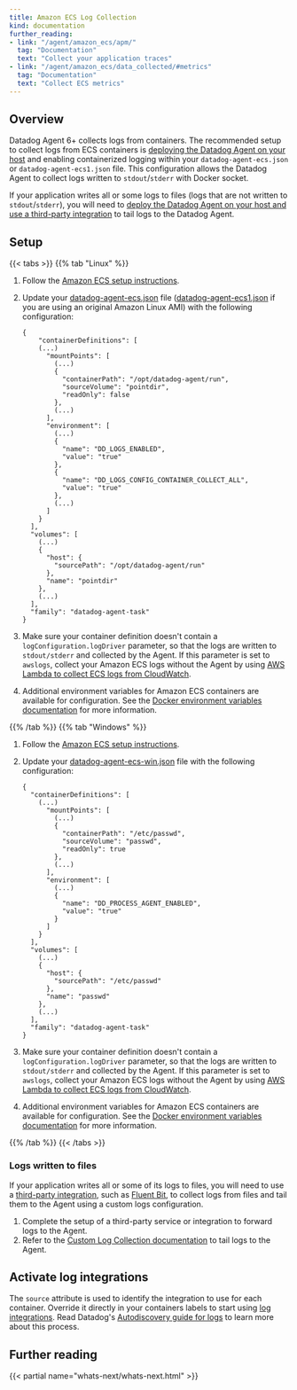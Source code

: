 ```yaml
---
title: Amazon ECS Log Collection
kind: documentation
further_reading:
- link: "/agent/amazon_ecs/apm/"
  tag: "Documentation"
  text: "Collect your application traces"
- link: "/agent/amazon_ecs/data_collected/#metrics"
  tag: "Documentation"
  text: "Collect ECS metrics"
---
```


## Overview

Datadog Agent 6+ collects logs from containers. The recommended setup to collect logs from ECS containers is [deploying the Datadog Agent on your host](#setup) and enabling containerized logging within your `datadog-agent-ecs.json` or `datadog-agent-ecs1.json` file. This configuration allows the Datadog Agent to collect logs written to `stdout`/`stderr` with Docker socket.

If your application writes all or some logs to files (logs that are not written to `stdout`/`stderr`), you will need to [deploy the Datadog Agent on your host and use a third-party integration](#logs-written-to-files) to tail logs to the Datadog Agent.

## Setup

{{< tabs >}}
{{% tab "Linux" %}}

1. Follow the [Amazon ECS setup instructions][1].
2. Update your [datadog-agent-ecs.json][2] file ([datadog-agent-ecs1.json][3] if you are using an original Amazon Linux AMI) with the following configuration:

    ```text
    {
        "containerDefinitions": [
        (...)
          "mountPoints": [
            (...)
            {
              "containerPath": "/opt/datadog-agent/run",
              "sourceVolume": "pointdir",
              "readOnly": false
            },
            (...)
          ],
          "environment": [
            (...)
            {
              "name": "DD_LOGS_ENABLED",
              "value": "true"
            },
            {
              "name": "DD_LOGS_CONFIG_CONTAINER_COLLECT_ALL",
              "value": "true"
            },
            (...)
          ]
        }
      ],
      "volumes": [
        (...)
        {
          "host": {
            "sourcePath": "/opt/datadog-agent/run"
          },
          "name": "pointdir"
        },
        (...)
      ],
      "family": "datadog-agent-task"
    }
    ```

3. Make sure your container definition doesn't contain a `logConfiguration.logDriver` parameter, so that the logs are written to `stdout/stderr` and collected by the Agent. If this parameter is set to `awslogs`, collect your Amazon ECS logs without the Agent by using [AWS Lambda to collect ECS logs from CloudWatch][4].

4. Additional environment variables for Amazon ECS containers are available for configuration. See the [Docker environment variables documentation][5] for more information.

[1]: https://docs.datadoghq.com/agent/amazon_ecs/
[2]: https://docs.datadoghq.com/resources/json/datadog-agent-ecs.json
[3]: https://docs.datadoghq.com/resources/json/datadog-agent-ecs1.json
[4]: https://www.datadoghq.com/blog/monitoring-ecs-with-datadog/
[5]: https://docs.datadoghq.com/agent/docker/?tab=standard#environment-variables
{{% /tab %}}
{{% tab "Windows" %}}

1. Follow the [Amazon ECS setup instructions][1].
2. Update your [datadog-agent-ecs-win.json][2] file with the following configuration:

    ```text
    {
      "containerDefinitions": [
        (...)
          "mountPoints": [
            (...)
            {
              "containerPath": "/etc/passwd",
              "sourceVolume": "passwd",
              "readOnly": true
            },
            (...)
          ],
          "environment": [
            (...)
            {
              "name": "DD_PROCESS_AGENT_ENABLED",
              "value": "true"
            }
          ]
        }
      ],
      "volumes": [
        (...)
        {
          "host": {
            "sourcePath": "/etc/passwd"
          },
          "name": "passwd"
        },
        (...)
      ],
      "family": "datadog-agent-task"
    }
    ```

3. Make sure your container definition doesn't contain a `logConfiguration.logDriver` parameter, so that the logs are written to `stdout/stderr` and collected by the Agent. If this parameter is set to `awslogs`, collect your Amazon ECS logs without the Agent by using [AWS Lambda to collect ECS logs from CloudWatch][3].

4. Additional environment variables for Amazon ECS containers are available for configuration. See the [Docker environment variables documentation][4] for more information.

[1]: https://docs.datadoghq.com/agent/amazon_ecs/
[2]: https://docs.datadoghq.com/resources/json/datadog-agent-ecs-win.json
[3]: https://www.datadoghq.com/blog/monitoring-ecs-with-datadog/
[4]: https://docs.datadoghq.com/agent/docker/?tab=standard#environment-variables
{{% /tab %}}
{{< /tabs >}}

### Logs written to files

If your application writes all or some of its logs to files, you will need to use a [third-party integration][1], such as [Fluent Bit][2], to collect logs from files and tail them to the Agent using a custom logs configuration.

1. Complete the setup of a third-party service or integration to forward logs to the Agent.
2. Refer to the [Custom Log Collection documentation][3] to tail logs to the Agent.

## Activate log integrations

The `source` attribute is used to identify the integration to use for each container. Override it directly in your containers labels to start using [log integrations][4]. Read Datadog's [Autodiscovery guide for logs][5] to learn more about this process.

## Further reading

{{< partial name="whats-next/whats-next.html" >}}

[1]: /integrations/#cat-log-collection
[2]: /integrations/fluentbit/
[3]: /agent/logs/?tab=tailfiles#custom-log-collection
[4]: /getting_started/agent/#installation
[5]: /logs/processing/#log-processing
